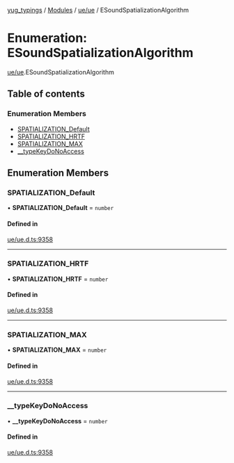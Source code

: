 [yug_typings](../README.md) / [Modules](../modules.md) / [ue/ue](../modules/ue_ue.md) / ESoundSpatializationAlgorithm

# Enumeration: ESoundSpatializationAlgorithm

[ue/ue](../modules/ue_ue.md).ESoundSpatializationAlgorithm

## Table of contents

### Enumeration Members

- [SPATIALIZATION\_Default](ue_ue.ESoundSpatializationAlgorithm.md#spatialization_default)
- [SPATIALIZATION\_HRTF](ue_ue.ESoundSpatializationAlgorithm.md#spatialization_hrtf)
- [SPATIALIZATION\_MAX](ue_ue.ESoundSpatializationAlgorithm.md#spatialization_max)
- [\_\_typeKeyDoNoAccess](ue_ue.ESoundSpatializationAlgorithm.md#__typekeydonoaccess)

## Enumeration Members

### SPATIALIZATION\_Default

• **SPATIALIZATION\_Default** = `number`

#### Defined in

[ue/ue.d.ts:9358](https://github.com/YugMetaverse/yug_typings/blob/25cad34/ue/ue.d.ts#L9358)

___

### SPATIALIZATION\_HRTF

• **SPATIALIZATION\_HRTF** = `number`

#### Defined in

[ue/ue.d.ts:9358](https://github.com/YugMetaverse/yug_typings/blob/25cad34/ue/ue.d.ts#L9358)

___

### SPATIALIZATION\_MAX

• **SPATIALIZATION\_MAX** = `number`

#### Defined in

[ue/ue.d.ts:9358](https://github.com/YugMetaverse/yug_typings/blob/25cad34/ue/ue.d.ts#L9358)

___

### \_\_typeKeyDoNoAccess

• **\_\_typeKeyDoNoAccess** = `number`

#### Defined in

[ue/ue.d.ts:9358](https://github.com/YugMetaverse/yug_typings/blob/25cad34/ue/ue.d.ts#L9358)
